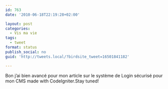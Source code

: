 ```yaml
---
id: 763
date: '2010-06-18T22:19:28+02:00'

layout: post
categories:
  - Vis ma vie
tags:
  - tweet
format: status
publish_social: no
guid: 'http://tweets.local/?birdsite_tweet=16501841182'

---
```


Bon j’ai bien avancé pour mon article sur le système de Login sécurisé pour mon CMS made with CodeIgniter.Stay tuned!